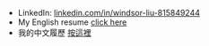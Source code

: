 * LinkedIn: [linkedin.com/in/windsor-liu-815849244](https://www.linkedin.com/in/windsor-liu-815849244/)
* My English resume [click here](https://docs.google.com/document/d/1vPBRBaOrgjht2FnQItpmZ8jfIIm13gubgIVI8-hNaew/edit?usp=drive_link)
* 我的中文履歷 [按這裡](https://docs.google.com/document/d/1e4sg_pTN5lmKVUTb4hviZwy0Pql3DdS-Jd5UDCGsUFk/edit?usp=drive_link)
